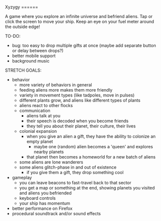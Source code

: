 Xyzygy
======​

A game where you explore an infinite universe and befriend aliens. Tap or click the screen to move your ship. Keep an eye on your fuel meter around the outside edge!

TO-DO:
- bug: too easy to drop multiple gifts at once (maybe add separate button or delay between drops?)
- better mobile support
- background music

STRETCH GOALS:
- behavior
    - more variety of behaviors in general
    - feeding aliens more makes them more friendly
    - variety in movement types (like tadpoles, move in pulses)
    - different plants grow, and aliens like different types of plants
    - aliens react to other flocks
    - communication
        - aliens talk at you
        - their speech is decoded when you become friends
        - they tell you about their planet, their culture, their lives
    - colonial expansion
        - when you give an alien a gift, they have the ability to colonize an empty planet
            - maybe one (random) alien becomes a 'queen' and explores nearby planets
        - that planet then becomes a homeworld for a new batch of aliens
    - some aliens are lone wanderers
    - some aliens glitch-phase in and out of existence
        - if you give them a gift, they drop something cool
- gameplay
    - you can leave beacons to fast-travel back to that sector
    - you get a map or something at the end, showing planets you visited and aliens you befriended
    - keyboard controls
    - your ship has momentum
- better performance on Firefox
- procedural soundtrack and/or sound effects